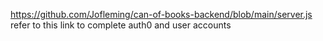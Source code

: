 https://github.com/Jofleming/can-of-books-backend/blob/main/server.js
refer to this link to complete auth0 and user accounts 
